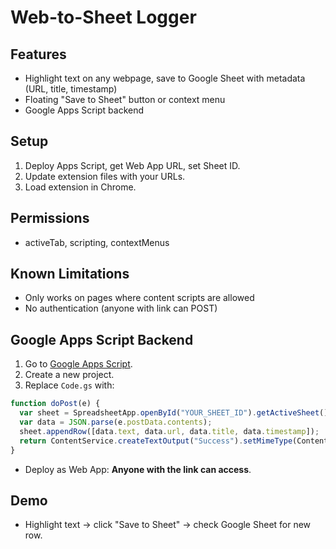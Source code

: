 # Web-to-Sheet Logger

## Features
- Highlight text on any webpage, save to Google Sheet with metadata (URL, title, timestamp)
- Floating "Save to Sheet" button or context menu
- Google Apps Script backend

## Setup
1. Deploy Apps Script, get Web App URL, set Sheet ID.
2. Update extension files with your URLs.
3. Load extension in Chrome.

## Permissions
- activeTab, scripting, contextMenus

## Known Limitations
- Only works on pages where content scripts are allowed
- No authentication (anyone with link can POST)

## Google Apps Script Backend
1. Go to [Google Apps Script](https://script.google.com).
2. Create a new project.
3. Replace `Code.gs` with:

```javascript
function doPost(e) {
  var sheet = SpreadsheetApp.openById("YOUR_SHEET_ID").getActiveSheet();
  var data = JSON.parse(e.postData.contents);
  sheet.appendRow([data.text, data.url, data.title, data.timestamp]);
  return ContentService.createTextOutput("Success").setMimeType(ContentService.MimeType.TEXT);
}
```
- Deploy as Web App: **Anyone with the link can access**.

## Demo
- Highlight text → click "Save to Sheet" → check Google Sheet for new row. 